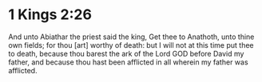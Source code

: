 # 1 Kings 2:26

And unto Abiathar the priest said the king, Get thee to Anathoth, unto thine own fields; for thou [art] worthy of death: but I will not at this time put thee to death, because thou barest the ark of the Lord GOD before David my father, and because thou hast been afflicted in all wherein my father was afflicted.